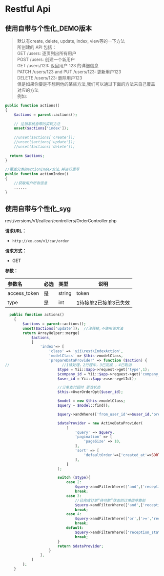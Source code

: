 # Restful Api
## 使用自带与个性化_DEMO版本
>默认有create, delete, update, index, view等的一下方法   
所创建的 API 包括：   
GET /users: 逐页列出所有用户   
POST /users: 创建一个新用户   
GET /users/123: 返回用户 123 的详细信息   
PATCH /users/123 and PUT /users/123: 更新用户123   
DELETE /users/123: 删除用户123   
但是如果你要是不想用他的某些方法,我们可以通过下面的方法来自己覆盖对应的方法   
例如:   

```php
public function actions()  
{  
    $actions = parent::actions();  
  
    // 注销系统自带的实现方法  
    unset($actions['index']);  
      
    //unset($actions['create']);  
    //unset($actions['update']);  
    //unset($actions['delete']);  
  
  return $actions;  
}  
  
//覆盖父类的actionIndex方法,并进行重写  
public function actionIndex()  
{  
    //获取用户所有信息  
    ......  
}  
```

## 使用自带与个性化_syg
rest/versions/v1/callcar/controllers/OrderController.php  
 

**请求URL：** 
- ` http://xx.com/v1/car/order `
  
**请求方式：**
- GET 

**参数：** 

|参数名|必选|类型|说明|
|:----    |:---|:----- |-----   |
|access_token |是  |string |token   |
|type |是  |int |1待接单2已接单3已失效   |



```php
  public function actions()
    {
        $actions = parent::actions();
        unset($actions['update']);  //注释掉,不使用该方法
        return ArrayHelper::merge(
            $actions,
            [
                'index'=> [
                    'class' => 'yii\rest\IndexAction',
                    'modelClass' => $this->modelClass,
                    'prepareDataProvider' => function ($action) {
//                        //1待处理，2行程中，3已完成 ，4已取消
                        $type = Yii::$app->request->get('type',1);
                        $company_id = Yii::$app->request->get('company_id',null);
                        $user_id = Yii::$app->user->getId();

                        //订单支付超时 更改状态
                        $this->OverOrderOpt($user_id);

                        $model = new $this->modelClass;
                        $query = $model::find();

                        $query->andWhere(['from_user_id'=>$user_id,'order_type'=>2,'from_company_id'=>$company_id]);

                        $dataProvider = new ActiveDataProvider(
                            [
                                'query' => $query,
                                'pagination' => [
                                    'pageSize' => 10,
                                ],
                                'sort' => [
                                    'defaultOrder'=>['created_at'=>SORT_DESC],
                                ],
                            ]
                        );

                        switch ($type){
                            case 2:
                                $query->andFilterWhere(['and',['reception_status'=> 1],['<>','trip_status',2]]);
                                break;
                            case 3:
                                //已完成订单“待付款”状态的订单排序靠前
                                $query->andFilterWhere(['and',['reception_status'=>1],['trip_status'=>2]])->addOrderBy(['pay_status' => SORT_ASC]);
                                break;
                            case 4:
                                $query->andFilterWhere(['or',['>=','reception_status',2],['<','expiry_at',time()]]);
                                break;
                            default:
                                $query->andFilterWhere(['reception_status'=>0]);
                                break;
                        }
                        return $dataProvider;
                    }
                ],
            ]
        );
    }
```